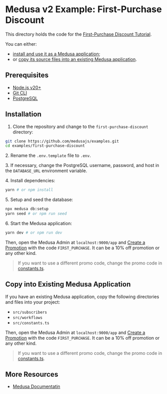 # Medusa v2 Example: First-Purchase Discount

This directory holds the code for the [First-Purchase Discount Tutorial](https://docs.medusajs.com/resources/how-to-tutorials/tutorials/first-purchase-discounts).

You can either:

- [install and use it as a Medusa application](#installation);
- or [copy its source files into an existing Medusa application](#copy-into-existing-medusa-application).

## Prerequisites

- [Node.js v20+](https://nodejs.org/en/download)
- [Git CLI](https://git-scm.com/downaloads)
- [PostgreSQL](https://www.postgresql.org/download/)

## Installation

1. Clone the repository and change to the `first-purchase-discount` directory:

```bash
git clone https://github.com/medusajs/examples.git
cd examples/first-purchase-discount
```

2\. Rename the `.env.template` file to `.env`.

3\. If necessary, change the PostgreSQL username, password, and host in the `DATABASE_URL` environment variable.

4\. Install dependencies:

```bash
yarn # or npm install
```

5\. Setup and seed the database:

```bash
npx medusa db:setup
yarn seed # or npm run seed
```

6\. Start the Medusa application:

```bash
yarn dev # or npm run dev
```

Then, open the Medusa Admin at `localhost:9000/app` and [Create a Promotion](https://docs.medusajs.com/user-guide/promotions/create) with the code `FIRST_PURCHASE`. It can be a 10% off promotion or any other kind.

> If you want to use a different promo code, change the promo code in [constants.ts](./src/constants.ts).

## Copy into Existing Medusa Application

If you have an existing Medusa application, copy the following directories and files into your project:

- `src/subscribers`
- `src/workflows`
- `src/constants.ts`

Then, open the Medusa Admin at `localhost:9000/app` and [Create a Promotion](https://docs.medusajs.com/user-guide/promotions/create) with the code `FIRST_PURCHASE`. It can be a 10% off promotion or any other kind.

> If you want to use a different promo code, change the promo code in [constants.ts](./src/constants.ts).

## More Resources

- [Medusa Documentatin](https://docs.medusajs.com)
